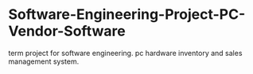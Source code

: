 # Software-Engineering-Project-PC-Vendor-Software
term project for software engineering.  pc hardware inventory and sales management system.
